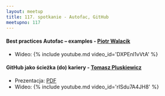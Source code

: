 ```yaml
---
layout: meetup
title: 117. spotkanie - Autofac, GitHub
meetupno: 117
---
```


#### Best practices Autofac – examples - [Piotr Walacik](https://www.linkedin.com/in/piotr-walacik-6baa4a102/)
* Wideo: {% include youtube.md video_id='DXPEnl1vVtA' %}

#### GitHub jako ścieżka (do) kariery - [Tomasz Pluskiewicz](https://twitter.com/tpluscode)
* Prezentacja: [PDF](/assets/github_career.pdf)
* Wideo: {% include youtube.md video_id='rISdu7A4JH8' %}
